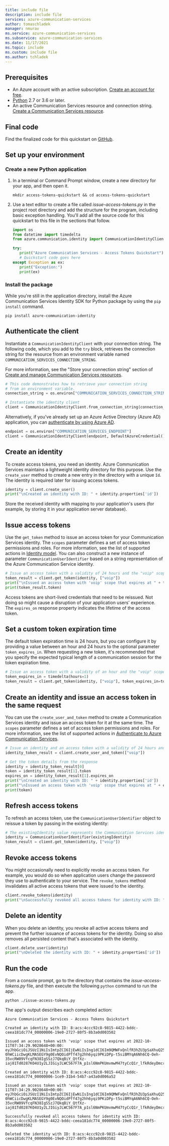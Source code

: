 ```yaml
---
title: include file
description: include file
services: azure-communication-services
author: tomaschladek
manager: nmurav
ms.service: azure-communication-services
ms.subservice: azure-communication-services
ms.date: 11/17/2021
ms.topic: include
ms.custom: include file
ms.author: tchladek
---
```


## Prerequisites

- An Azure account with an active subscription. [Create an account for free](https://azure.microsoft.com/free/?WT.mc_id=A261C142F).
- [Python](https://www.python.org/downloads/) 2.7 or 3.6 or later.
- An active Communication Services resource and connection string. [Create a Communication Services resource](../../create-communication-resource.md).

## Final code

Find the finalized code for this quickstart on [GitHub](https://github.com/Azure-Samples/communication-services-python-quickstarts/tree/main/access-tokens-quickstart).

## Set up your environment

### Create a new Python application

1. In a terminal or Command Prompt window, create a new directory for your app, and then open it.

   ```console
   mkdir access-tokens-quickstart && cd access-tokens-quickstart
   ```

1. Use a text editor to create a file called *issue-access-tokens.py* in the project root directory and add the structure for the program, including basic exception handling. You'll add all the source code for this quickstart to this file in the sections that follow.

   ```python
   import os
   from datetime import timedelta
   from azure.communication.identity import CommunicationIdentityClient, CommunicationUserIdentifier

   try:
      print("Azure Communication Services - Access Tokens Quickstart")
      # Quickstart code goes here
   except Exception as ex:
      print("Exception:")
      print(ex)
   ```

### Install the package

While you're still in the application directory, install the Azure Communication Services Identity SDK for Python package by using the `pip install` command.

```console
pip install azure-communication-identity
```

## Authenticate the client

Instantiate a `CommunicationIdentityClient` with your connection string. The following code, which you add to the `try` block, retrieves the connection string for the resource from an environment variable named `COMMUNICATION_SERVICES_CONNECTION_STRING`. 

For more information, see the "Store your connection string" section of [Create and manage Communication Services resources](../../create-communication-resource.md#store-your-connection-string).

```python
# This code demonstrates how to retrieve your connection string
# from an environment variable.
connection_string = os.environ["COMMUNICATION_SERVICES_CONNECTION_STRING"]

# Instantiate the identity client
client = CommunicationIdentityClient.from_connection_string(connection_string)
```

Alternatively, if you've already set up an Azure Active Directory (Azure AD) application, you can [authenticate by using Azure AD](../../identity/service-principal.md).

```python
endpoint = os.environ["COMMUNICATION_SERVICES_ENDPOINT"]
client = CommunicationIdentityClient(endpoint, DefaultAzureCredential())
```

## Create an identity

To create access tokens, you need an identity. Azure Communication Services maintains a lightweight identity directory for this purpose. Use the `create_user` method to create a new entry in the directory with a unique `Id`. The identity is required later for issuing access tokens.

```python
identity = client.create_user()
print("\nCreated an identity with ID: " + identity.properties['id'])
```

Store the received identity with mapping to your application's users (for example, by storing it in your application server database).

## Issue access tokens

Use the `get_token` method to issue an access token for your Communication Services identity. The `scopes` parameter defines a set of access token permissions and roles. For more information, see the list of supported actions in [Identity model](../../../concepts/identity-model.md#access-tokens). You can also construct a new instance of parameter `CommunicationUserIdentifier` based on a string representation of the Azure Communication Service identity.

```python
# Issue an access token with a validity of 24 hours and the "voip" scope for an identity
token_result = client.get_token(identity, ["voip"])
print("\nIssued an access token with 'voip' scope that expires at " + token_result.expires_on + ":")
print(token_result.token)
```

Access tokens are short-lived credentials that need to be reissued. Not doing so might cause a disruption of your application users' experience. The `expires_on` response property indicates the lifetime of the access token.

## Set a custom token expiration time

The default token expiration time is 24 hours, but you can configure it by providing a value between an hour and 24 hours to the optional parameter `token_expires_in`. When requesting a new token, it's recommended that you specify the expected typical length of a communication session for the token expiration time.

```python
# Issue an access token with a validity of an hour and the "voip" scope for an identity
token_expires_in = timedelta(hours=1)
token_result = client.get_token(identity, ["voip"], token_expires_in=token_expires_in)

```

## Create an identity and issue an access token in the same request

You can use the `create_user_and_token` method to create a Communication Services identity and issue an access token for it at the same time. The `scopes` parameter defines a set of access token permissions and roles. For more information, see the list of supported actions in [Authenticate to Azure Communication Services](../../../concepts/authentication.md).

```python
# Issue an identity and an access token with a validity of 24 hours and the "voip" scope for the new identity
identity_token_result = client.create_user_and_token(["voip"])

# Get the token details from the response
identity = identity_token_result[0]
token = identity_token_result[1].token
expires_on = identity_token_result[1].expires_on
print("\nCreated an identity with ID: " + identity.properties['id'])
print("\nIssued an access token with 'voip' scope that expires at " + expires_on + ":")
print(token)
```

## Refresh access tokens

To refresh an access token, use the `CommunicationUserIdentifier` object to reissue a token by passing in the existing identity:

```python
# The existingIdentity value represents the Communication Services identity that's stored during identity creation
identity = CommunicationUserIdentifier(existingIdentity)
token_result = client.get_token(identity, ["voip"])
```

## Revoke access tokens

You might occasionally need to explicitly revoke an access token. For example, you would do so when application users change the password they use to authenticate to your service. The `revoke_tokens` method invalidates all active access tokens that were issued to the identity.

```python
client.revoke_tokens(identity)
print("\nSuccessfully revoked all access tokens for identity with ID: " + identity.properties['id'])
```

## Delete an identity

When you delete an identity, you revoke all active access tokens and prevent the further issuance of access tokens for the identity. Doing so also removes all persisted content that's associated with the identity.

```python
client.delete_user(identity)
print("\nDeleted the identity with ID: " + identity.properties['id'])
```

## Run the code

From a console prompt, go to the directory that contains the *issue-access-tokens.py* file, and then execute the following `python` command to run the app.

```console
python ./issue-access-tokens.py
```

The app's output describes each completed action:

<!---cSpell:disable --->
```console
Azure Communication Services - Access Tokens Quickstart

Created an identity with ID: 8:acs:4ccc92c8-9815-4422-bddc-ceea181dc774_00000006-19e0-2727-80f5-8b3a0d003502

Issued an access token with 'voip' scope that expires at 2022-10-11T07:34:29.9028648+00:00:
eyJhbGciOiJSUzI1NiIsImtpZCI6IjEwNiIsIng1dCI6Im9QMWFxQnlfR3hZU3pSaXhuQ25zdE5PU2p2cyIsInR5cCI6IkpXVCJ9.eyJza3lwZWlkIjoiYWNzOjAwMDAwMDAwLTAwMDAtMDAwMC0wMDAwLTAwMDAwMDAwMDAwMF8wMDAwMDAwMC0wMDAwLTAwMDAtMDAwMC0wMDAwMDAwMDAwMDAiLCJzY3AiOjE3OTIsImNzaSI6IjE2NjUzODcyNjkiLCJleHAiOjE2NjUzOTA4NjksImFjc1Njb3BlIjoidm9pcCIsInJlc291cmNlSWQiOiIwMDAwMDAwMC0wMDAwLTAwMDAtMDAwMC0wMDAwMDAwMDAwMDAiLCJyZXNvdXJjZUxvY2F0aW9uIjoidW5pdGVkc3RhdGVzIiwiaWF0IjoxNjY1Mzg3MjY5fQ.kTXpQQtY7w6O82kByljZXrKtBvNNOleDE5m06LapzLeoWfRZCCpJQcDzBoLRA146mOhNzLZ0b5WMNTa5tD-0hWCiicDwgKLMASEGY9g0EvNQOidPff47g2hh6yqi9PKiDPp-t5siBMYqA6Nh6CQ-Oeh-35vcRW09VfcqFN38IgSSzJ7QkqBiY_QtfXz-iaj81Td0287KO4U1y2LJIGiyJLWC567F7A_p1sl6NmPKUmvmwM47tyCcQ1r_lfkRdeyDmcrGgY6yyI3XJZQbpxyt2DZqOTSVPB4PuRl7iyXxvppEa4Uo_y_BdMOOWFe6YTRB5O5lhI8m7Tf0LifisxX2sw

Created an identity with ID: 8:acs:4ccc92c8-9815-4422-bddc-ceea181dc774_00000006-1ce9-31b4-54b7-a43a0d006a52

Issued an access token with 'voip' scope that expires at 2022-10-11T07:34:29.9028648+00:00:
eyJhbGciOiJSUzI1NiIsImtpZCI6IjEwNiIsIng1dCI6Im9QMWFxQnlfR3hZU3pSaXhuQ25zdE5PU2p2cyIsInR5cCI6IkpXVCJ9.eyJza3lwZWlkIjoiYWNzOjAwMDAwMDAwLTAwMDAtMDAwMC0wMDAwLTAwMDAwMDAwMDAwMF8wMDAwMDAwMC0wMDAwLTAwMDAtMDAwMC0wMDAwMDAwMDAwMDAiLCJzY3AiOjE3OTIsImNzaSI6IjE2NjUzODcyNjkiLCJleHAiOjE2NjUzOTA4NjksImFjc1Njb3BlIjoidm9pcCIsInJlc291cmNlSWQiOiIwMDAwMDAwMC0wMDAwLTAwMDAtMDAwMC0wMDAwMDAwMDAwMDAiLCJyZXNvdXJjZUxvY2F0aW9uIjoidW5pdGVkc3RhdGVzIiwiaWF0IjoxNjY1Mzg3MjY5fQ.kTXpQQtY7w6O82kByljZXrKtBvNNOleDE5m06LapzLeoWfRZCCpJQcDzBoLRA146mOhNzLZ0b5WMNTa5tD-0hWCiicDwgKLMASEGY9g0EvNQOidPff47g2hh6yqi9PKiDPp-t5siBMYqA6Nh6CQ-Oeh-35vcRW09VfcqFN38IgSSzJ7QkqBiY_QtfXz-iaj81Td0287KO4U1y2LJIGiyJLWC567F7A_p1sl6NmPKUmvmwM47tyCcQ1r_lfkRdeyDmcrGgY6yyI3XJZQbpxyt2DZqOTSVPB4PuRl7iyXxvppEa4Uo_y_BdMOOWFe6YTRB5O5lhI8m7Tf0LifisxX2sw

Successfully revoked all access tokens for identity with ID: 8:acs:4ccc92c8-9815-4422-bddc-ceea181dc774_00000006-19e0-2727-80f5-8b3a0d003502

Deleted the identity with ID: 8:acs:4ccc92c8-9815-4422-bddc-ceea181dc774_00000006-19e0-2727-80f5-8b3a0d003502
```
<!---cSpell:enable --->
